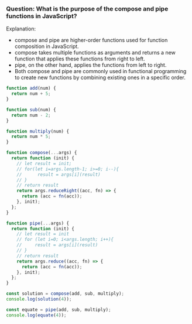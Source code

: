 ### Question: What is the purpose of the compose and pipe functions in JavaScript?

Explanation:

- compose and pipe are higher-order functions used for function composition in JavaScript.
- compose takes multiple functions as arguments and returns a new function that applies these functions from right to left.
- pipe, on the other hand, applies the functions from left to right.
- Both compose and pipe are commonly used in functional programming to create new functions by combining existing ones in a specific order.

```javascript
function add(num) {
  return num + 5;
}

function sub(num) {
  return num - 2;
}

function multiply(num) {
  return num * 5;
}

function compose(...args) {
  return function (init) {
    // let result = init;
    // for(let i=args.length-1; i>=0; i--){
    //      result = args[i](result)
    // }
    // return result
    return args.reduceRight((acc, fn) => {
      return (acc = fn(acc));
    }, init);
  };
}

function pipe(...args) {
  return function (init) {
    // let result = init
    // for (let i=0; i<args.length; i++){
    //     result = args[i](result)
    // }
    // return result
    return args.reduce((acc, fn) => {
      return (acc = fn(acc));
    }, init);
  };
}

const solution = compose(add, sub, multiply);
console.log(solution(4));

const equate = pipe(add, sub, multiply);
console.log(equate(4));
```
